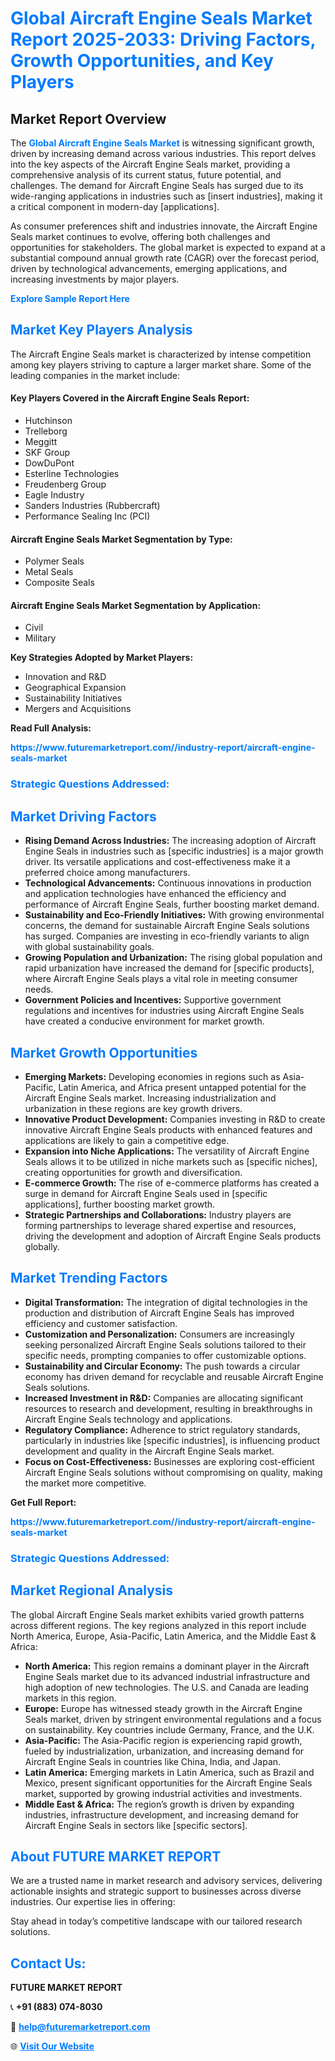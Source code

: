 <h1 style="color: #007BFF;">Global Aircraft Engine Seals Market Report 2025-2033: Driving Factors, Growth Opportunities, and Key Players</h1>

<section id="overview">
<h2>Market Report Overview</h2>
<p>The <a href="https://www.futuremarketreport.com//industry-report/aircraft-engine-seals-market" style="color: #007BFF; text-decoration: none;"><strong>Global Aircraft Engine Seals Market</strong></a> is witnessing significant growth, driven by increasing demand across various industries. This report delves into the key aspects of the Aircraft Engine Seals market, providing a comprehensive analysis of its current status, future potential, and challenges. The demand for Aircraft Engine Seals has surged due to its wide-ranging applications in industries such as [insert industries], making it a critical component in modern-day [applications].</p>
<p>As consumer preferences shift and industries innovate, the Aircraft Engine Seals market continues to evolve, offering both challenges and opportunities for stakeholders. The global market is expected to expand at a substantial compound annual growth rate (CAGR) over the forecast period, driven by technological advancements, emerging applications, and increasing investments by major players.</p>
</section>

<section id="overview">
<p><a href="https://www.futuremarketreport.com//request-sample/reportId=49526" style="color: #007BFF; text-decoration: none;"><strong>Explore Sample Report Here</strong></a></p>
</section>

<section id="key-players">
<h2 style="color: #007BFF;">Market Key Players Analysis</h2>
<p>The Aircraft Engine Seals market is characterized by intense competition among key players striving to capture a larger market share. Some of the leading companies in the market include:</p>
<h4>Key Players Covered in the Aircraft Engine Seals Report:</h4>
<ul><li>Hutchinson</li><li>Trelleborg</li><li>Meggitt</li><li>SKF Group</li><li>DowDuPont</li><li>Esterline Technologies</li><li>Freudenberg Group</li><li>Eagle Industry</li><li>Sanders Industries (Rubbercraft)</li><li>Performance Sealing Inc (PCI)</li></ul>
<h4>Aircraft Engine Seals Market Segmentation by Type:</h4>
<ul><li>Polymer Seals</li><li>Metal Seals</li><li>Composite Seals</li></ul>

<h4>Aircraft Engine Seals Market Segmentation by Application:</h4>
<ul><li>Civil</li><li>Military</li></ul>
<p><strong>Key Strategies Adopted by Market Players:</strong></p>
<ul>
<li>Innovation and R&D</li>
<li>Geographical Expansion</li>
<li>Sustainability Initiatives</li>
<li>Mergers and Acquisitions</li>
</ul>
</section>

<section>
<p><strong>Read Full Analysis: </strong></p><a href="https://www.futuremarketreport.com//industry-report/aircraft-engine-seals-market" style="color: #007BFF; text-decoration: none;"><strong>https://www.futuremarketreport.com//industry-report/aircraft-engine-seals-market</strong></a>
<h3 style="color: #007BFF;">Strategic Questions Addressed:</h3>
</section>

<section id="driving-factors">
<h2 style="color: #007BFF;">Market Driving Factors</h2>
<ul>
<li><strong>Rising Demand Across Industries:</strong> The increasing adoption of Aircraft Engine Seals in industries such as [specific industries] is a major growth driver. Its versatile applications and cost-effectiveness make it a preferred choice among manufacturers.</li>
<li><strong>Technological Advancements:</strong> Continuous innovations in production and application technologies have enhanced the efficiency and performance of Aircraft Engine Seals, further boosting market demand.</li>
<li><strong>Sustainability and Eco-Friendly Initiatives:</strong> With growing environmental concerns, the demand for sustainable Aircraft Engine Seals solutions has surged. Companies are investing in eco-friendly variants to align with global sustainability goals.</li>
<li><strong>Growing Population and Urbanization:</strong> The rising global population and rapid urbanization have increased the demand for [specific products], where Aircraft Engine Seals plays a vital role in meeting consumer needs.</li>
<li><strong>Government Policies and Incentives:</strong> Supportive government regulations and incentives for industries using Aircraft Engine Seals have created a conducive environment for market growth.</li>
</ul>
</section>

<section id="growth-opportunities">
<h2 style="color: #007BFF;">Market Growth Opportunities</h2>
<ul>
<li><strong>Emerging Markets:</strong> Developing economies in regions such as Asia-Pacific, Latin America, and Africa present untapped potential for the Aircraft Engine Seals market. Increasing industrialization and urbanization in these regions are key growth drivers.</li>
<li><strong>Innovative Product Development:</strong> Companies investing in R&D to create innovative Aircraft Engine Seals products with enhanced features and applications are likely to gain a competitive edge.</li>
<li><strong>Expansion into Niche Applications:</strong> The versatility of Aircraft Engine Seals allows it to be utilized in niche markets such as [specific niches], creating opportunities for growth and diversification.</li>
<li><strong>E-commerce Growth:</strong> The rise of e-commerce platforms has created a surge in demand for Aircraft Engine Seals used in [specific applications], further boosting market growth.</li>
<li><strong>Strategic Partnerships and Collaborations:</strong> Industry players are forming partnerships to leverage shared expertise and resources, driving the development and adoption of Aircraft Engine Seals products globally.</li>
</ul>
</section>

<section id="trending-factors">
<h2 style="color: #007BFF;">Market Trending Factors</h2>
<ul>
<li><strong>Digital Transformation:</strong> The integration of digital technologies in the production and distribution of Aircraft Engine Seals has improved efficiency and customer satisfaction.</li>
<li><strong>Customization and Personalization:</strong> Consumers are increasingly seeking personalized Aircraft Engine Seals solutions tailored to their specific needs, prompting companies to offer customizable options.</li>
<li><strong>Sustainability and Circular Economy:</strong> The push towards a circular economy has driven demand for recyclable and reusable Aircraft Engine Seals solutions.</li>
<li><strong>Increased Investment in R&D:</strong> Companies are allocating significant resources to research and development, resulting in breakthroughs in Aircraft Engine Seals technology and applications.</li>
<li><strong>Regulatory Compliance:</strong> Adherence to strict regulatory standards, particularly in industries like [specific industries], is influencing product development and quality in the Aircraft Engine Seals market.</li>
<li><strong>Focus on Cost-Effectiveness:</strong> Businesses are exploring cost-efficient Aircraft Engine Seals solutions without compromising on quality, making the market more competitive.</li>
</ul>
</section>

<section>
<p><strong>Get Full Report: </strong></p><a href="https://www.futuremarketreport.com//industry-report/aircraft-engine-seals-market" style="color: #007BFF; text-decoration: none;"><strong>https://www.futuremarketreport.com//industry-report/aircraft-engine-seals-market</strong></a>
<h3 style="color: #007BFF;">Strategic Questions Addressed:</h3>
</section>


<section id="regional-analysis">
<h2 style="color: #007BFF;">Market Regional Analysis</h2>
<p>The global Aircraft Engine Seals market exhibits varied growth patterns across different regions. The key regions analyzed in this report include North America, Europe, Asia-Pacific, Latin America, and the Middle East & Africa:</p>
<ul>
<li><strong>North America:</strong> This region remains a dominant player in the Aircraft Engine Seals market due to its advanced industrial infrastructure and high adoption of new technologies. The U.S. and Canada are leading markets in this region.</li>
<li><strong>Europe:</strong> Europe has witnessed steady growth in the Aircraft Engine Seals market, driven by stringent environmental regulations and a focus on sustainability. Key countries include Germany, France, and the U.K.</li>
<li><strong>Asia-Pacific:</strong> The Asia-Pacific region is experiencing rapid growth, fueled by industrialization, urbanization, and increasing demand for Aircraft Engine Seals in countries like China, India, and Japan.</li>
<li><strong>Latin America:</strong> Emerging markets in Latin America, such as Brazil and Mexico, present significant opportunities for the Aircraft Engine Seals market, supported by growing industrial activities and investments.</li>
<li><strong>Middle East & Africa:</strong> The region’s growth is driven by expanding industries, infrastructure development, and increasing demand for Aircraft Engine Seals in sectors like [specific sectors].</li>
</ul>
</section>

<footer>
<h2 style="color: #007BFF;">About FUTURE MARKET REPORT</h2>
<p>We are a trusted name in market research and advisory services, delivering actionable insights and strategic support to businesses across diverse industries. Our expertise lies in offering:</p>

<p>Stay ahead in today’s competitive landscape with our tailored research solutions.</p>

<h2 style="color: #007BFF;">Contact Us:</h2>
<p><strong>FUTURE MARKET REPORT</strong></p>
<p>📞 <strong>+91 (883) 074-8030</strong></p>
<p>📧 <strong><a href="mailto:help@futuremarketreport.com" style="color: #007BFF;">help@futuremarketreport.com</a></strong></p>
<p>🌐 <strong><a href="https://www.futuremarketreport.com/" style="color: #007BFF;">Visit Our Website</a></strong></p>
</footer>